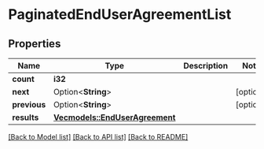# PaginatedEndUserAgreementList

## Properties

| Name         | Type                                                     | Description | Notes      |
| ------------ | -------------------------------------------------------- | ----------- | ---------- |
| **count**    | **i32**                                                  |             |
| **next**     | Option<**String**>                                       |             | [optional] |
| **previous** | Option<**String**>                                       |             | [optional] |
| **results**  | [**Vec<models::EndUserAgreement>**](EndUserAgreement.md) |             |

[[Back to Model list]](../README.md#documentation-for-models) [[Back to API list]](../README.md#documentation-for-api-endpoints) [[Back to README]](../README.md)
